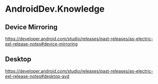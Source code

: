# AndroidDev.Knowledge
## Device Mirroring
https://developer.android.com/studio/releases/past-releases/as-electric-eel-release-notes#device-mirroring

## Desktop
https://developer.android.com/studio/releases/past-releases/as-electric-eel-release-notes#desktop-avd
